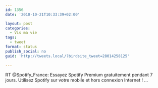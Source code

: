 ```yaml
---
id: 1356
date: '2010-10-21T10:33:39+02:00'

layout: post
categories:
  - Vis ma vie
tags:
  - tweet
format: status
publish_social: no
guid: 'http://tweets.local/?birdsite_tweet=28014258125'

---
```


RT @Spotify\_France: Essayez Spotify Premium gratuitement pendant 7 jours. Utilisez Spotify sur votre mobile et hors connexion Internet ! …